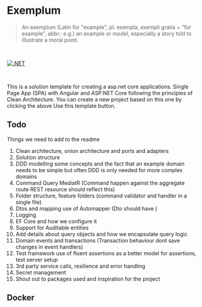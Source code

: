 # Exemplum

> An exemplum (Latin for "example", pl. exempla, exempli gratia = "for example", abbr.: e.g.) an example or model, especially a story told to illustrate a moral point.

<br/>

[![.NET](https://github.com/ForrestTech/Exemplum/actions/workflows/build.yml/badge.svg)](https://github.com/ForrestTech/Exemplum/actions/workflows/build.yml)

<br/>

This is a solution template for creating a asp.net core applications. Single Page App (SPA) with Angular and ASP.NET Core following the principles of Clean Architecture. You can create a new project based on this one by clicking the above Use this template button.

## Todo

Things we need to add to the readme

1. Clean architecture, onion architecture and ports and adapters
2. Solution structure
3. DDD modelling some concepts and the fact that an example domain needs to be simple but often DDD is only needed for more complex domains
4. Command Query MediatR (Command happen against the aggregate route REST resource should reflect this)
5. Folder structure, feature folders (command validator and handler in a single file) 
6. Dtos and mapping use of Automapper (Dto should have )
7. Logging
8. EF Core and how we configure it
9. Support for Auditable entities
10. Add details about query objects and how we encapsulate query logic
11. Domain events and transactions  (Transaction behaviour dont save changes in event handlers)
12. Test framework use of fluent assertions as a better model for assertions, test server setup
13. 3rd party service calls, resilience and error handling
14. Secret management
15. Shout out to packages used and inspiration for the project


## Docker 

